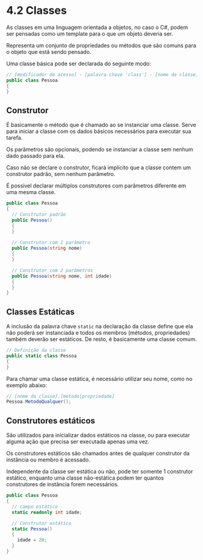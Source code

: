 # 4.2 Classes

As classes em uma linguagem orientada a objetos, no caso o C#, podem ser pensadas como um template para o que um objeto deveria ser.

Representa um conjunto de propriedades ou métodos que são comuns para o objeto que está sendo pensado.

Uma classe básica pode ser declarada do seguinte modo:
```csharp
// [modificador de acesso] - [palavra chave 'class'] - [nome da classe]
public class Pessoa
{
}
```

## Construtor

É basicamente o método que é chamado ao se instanciar uma classe. Serve para iniciar a classe com os dados básicos necessários para executar sua tarefa.

Os parâmetros são opcionais, podendo se instanciar a classe sem nenhum dado passado para ela.

Caso não se declare o construtor, ficará implícito que a classe contem um construtor padrão, sem nenhum parâmetro.

É possível declarar múltiplos construtores com parâmetros diferente em uma mesma classe.

```csharp
public class Pessoa
{
  // Construtor padrão
  public Pessoa() 
  {
  }
  
  // Construtor com 1 parâmetro
  public Pessoa(string nome) 
  {
  }

  // Construtor com 2 parâmetros
  public Pessoa(string nome, int idade) 
  {
  }
}
```

## Classes Estáticas

A inclusão da palavra chave ``static`` na declaração da classe define que ela não poderá ser instanciada e todos os membros (métodos, propriedades) também deverão ser estáticos. De resto, é basicamente uma classe comum.

```csharp
// Definição da classe
public static class Pessoa
{
}
```

Para chamar uma classe estática, é necessário utilizar seu nome, como no exemplo abaixo:

```csharp
// [nome da classe].[metodo|propriedade]
Pessoa.MetodoQualquer();
```

## Construtores estáticos

São utilizados para inicializar dados estáticos na classe, ou para executar alguma ação que precisa ser executada apenas uma vez.

Os construtores estáticos são chamados antes de qualquer construtor da instância ou membro é acessado.

Independente da classe ser estática ou não, pode ter somente 1 construtor estático, enquanto uma classe não-estática podem ter quantos construtores de instância forem necessários. 

```csharp
public class Pessoa
{
  // campo estático
  static readonly int idade;

  // Construtor estático
  static Pessoa()
  {
    idade = 20;
  }
} 
```